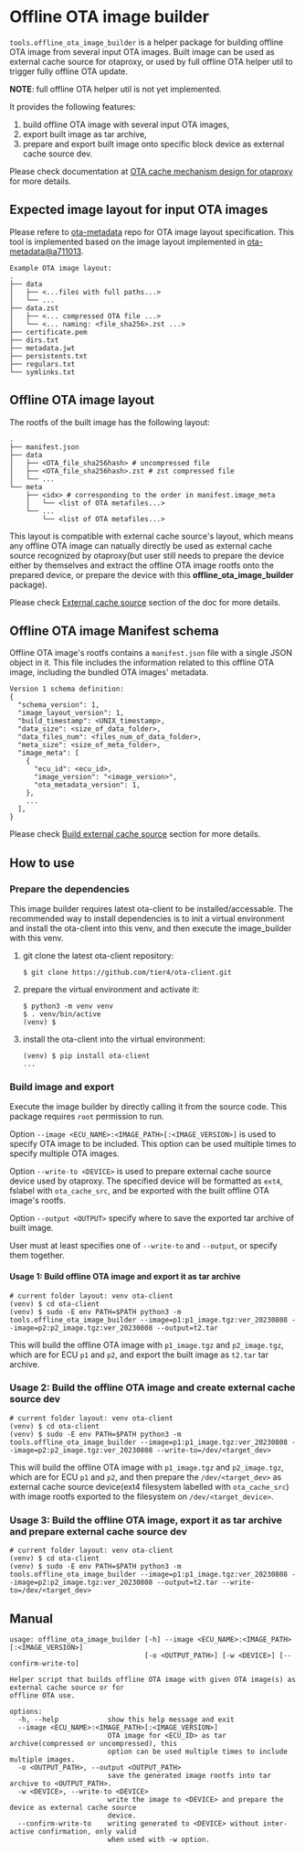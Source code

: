 # Offline OTA image builder

`tools.offline_ota_image_builder` is a helper package for building offline OTA image from several input OTA images. Built image can be used as external cache source for otaproxy, or used by full offline OTA helper util to trigger fully offline OTA update.

**NOTE**: full offline OTA helper util is not yet implemented.

It provides the following features:

1. build offline OTA image with several input OTA images,
2. export built image as tar archive,
3. prepare and export built image onto specific block device as external cache source dev.

Please check documentation at [OTA cache mechanism design for otaproxy](https://tier4.atlassian.net/l/cp/yzmnPx9T) for more details.

## Expected image layout for input OTA images

Please refere to [ota-metadata](https://github.com/tier4/ota-metadata) repo for OTA image layout specification.
This tool is implemented based on the image layout implemented in [ota-metadata@a711013](https://github.com/tier4/ota-metadata/commit/a711013).

```
Example OTA image layout:
.
├── data
│   ├── <...files with full paths...>
│   └── ...
├── data.zst
│   ├── <... compressed OTA file ...>
│   └── <... naming: <file_sha256>.zst ...>
├── certificate.pem
├── dirs.txt
├── metadata.jwt
├── persistents.txt
├── regulars.txt
└── symlinks.txt
```

## Offline OTA image layout

The rootfs of the built image has the following layout:

```
.
├── manifest.json
├── data
│   ├── <OTA_file_sha256hash> # uncompressed file
│   ├── <OTA_file_sha256hash>.zst # zst compressed file
│   └── ...
└── meta
    ├── <idx> # corresponding to the order in manifest.image_meta
    │   └── <list of OTA metafiles...>
    └── ...
        └── <list of OTA metafiles...>

```

This layout is compatible with external cache source's layout, which means any offline OTA image can natually directly be used as external cache source recognized by otaproxy(but user still needs to prepare the device either by themselves and extract the offline OTA image rootfs onto the prepared device, or prepare the device with this **offline_ota_image_builder** package).

Please check [External cache source](https://tier4.atlassian.net/wiki/spaces/WEB/pages/2813984854/OTA+cache+mechanism+design+for+otaproxy#External-cache-source) section of the doc for more details. 

## Offline OTA image Manifest schema

Offline OTA image's rootfs contains a `manifest.json` file with a single JSON object in it. This file includes the information related to this offline OTA image, including the bundled OTA images' metadata.

```
Version 1 schema definition:
{
  "schema_version": 1,
  "image_layout_version": 1,
  "build_timestamp": <UNIX_timestamp>,
  "data_size": <size_of_data_folder>,
  "data_files_num": <files_num_of_data_folder>,
  "meta_size": <size_of_meta_folder>,
  "image_meta": [
    {
      "ecu_id": <ecu_id>,
      "image_version": "<image_version>",
      "ota_metadata_version": 1,
    },
    ...
  ],
}
```

Please check [Build external cache source](https://tier4.atlassian.net/wiki/spaces/WEB/pages/2813984854/OTA+cache+mechanism+design+for+otaproxy#Build-external-cache-source) section for more details. 

## How to use

### Prepare the dependencies

This image builder requires latest ota-client to be installed/accessable. The recommended way to install dependencies is to init a virtual environment and install the ota-client into this venv, and then execute the image_builder with this venv. 

1. git clone the latest ota-client repository: 

    ```
    $ git clone https://github.com/tier4/ota-client.git
    ```

2. prepare the virtual environment and activate it:

    ```
    $ python3 -m venv venv
    $ . venv/bin/active
    (venv) $
    ```

3. install the ota-client into the virtual environment:

    ```
    (venv) $ pip install ota-client
    ...
    ```

### Build image and export

Execute the image builder by directly calling it from the source code. This package requires `root` permission to run. 

Option `--image <ECU_NAME>:<IMAGE_PATH>[:<IMAGE_VERSION>]` is used to specify OTA image to be included. This option can be used multiple times to specify multiple OTA images.

Option `--write-to <DEVICE>` is used to prepare external cache source device used by otaproxy. The specified device will be formatted as `ext4`, fslabel with `ota_cache_src`, and be exported with the built offline OTA image's rootfs.

Option `--output <OUTPUT>` specify where to save the exported tar archive of built image.

User must at least specifies one of `--write-to` and `--output`, or specify them together.

#### Usage 1: Build offline OTA image and export it as tar archive

```
# current folder layout: venv ota-client
(venv) $ cd ota-client
(venv) $ sudo -E env PATH=$PATH python3 -m tools.offline_ota_image_builder --image=p1:p1_image.tgz:ver_20230808 --image=p2:p2_image.tgz:ver_20230808 --output=t2.tar
```

This will build the offline OTA image with `p1_image.tgz` and `p2_image.tgz`, which are for ECU `p1` and `p2`, and export the built image as `t2.tar` tar archive.

### Usage 2: Build the offline OTA image and create external cache source dev

```
# current folder layout: venv ota-client
(venv) $ cd ota-client
(venv) $ sudo -E env PATH=$PATH python3 -m tools.offline_ota_image_builder --image=p1:p1_image.tgz:ver_20230808 --image=p2:p2_image.tgz:ver_20230808 --write-to=/dev/<target_dev>
```

This will build the offline OTA image with `p1_image.tgz` and `p2_image.tgz`, which are for ECU `p1` and `p2`, and then prepare the `/dev/<target_dev>` as external cache source device(ext4 filesystem labelled with `ota_cache_src`) with image rootfs exported to the filesystem on `/dev/<target_device>`.

### Usage 3: Build the offline OTA image, export it as tar archive and prepare external cache source dev

```
# current folder layout: venv ota-client
(venv) $ cd ota-client
(venv) $ sudo -E env PATH=$PATH python3 -m tools.offline_ota_image_builder --image=p1:p1_image.tgz:ver_20230808 --image=p2:p2_image.tgz:ver_20230808 --output=t2.tar --write-to=/dev/<target_dev>
```

## Manual

```
usage: offline_ota_image_builder [-h] --image <ECU_NAME>:<IMAGE_PATH>[:<IMAGE_VERSION>]
                                 [-o <OUTPUT_PATH>] [-w <DEVICE>] [--confirm-write-to]

Helper script that builds offline OTA image with given OTA image(s) as external cache source or for
offline OTA use.

options:
  -h, --help            show this help message and exit
  --image <ECU_NAME>:<IMAGE_PATH>[:<IMAGE_VERSION>]
                        OTA image for <ECU_ID> as tar archive(compressed or uncompressed), this
                        option can be used multiple times to include multiple images.
  -o <OUTPUT_PATH>, --output <OUTPUT_PATH>
                        save the generated image rootfs into tar archive to <OUTPUT_PATH>.
  -w <DEVICE>, --write-to <DEVICE>
                        write the image to <DEVICE> and prepare the device as external cache source
                        device.
  --confirm-write-to    writing generated to <DEVICE> without inter-active confirmation, only valid
                        when used with -w option.
```

